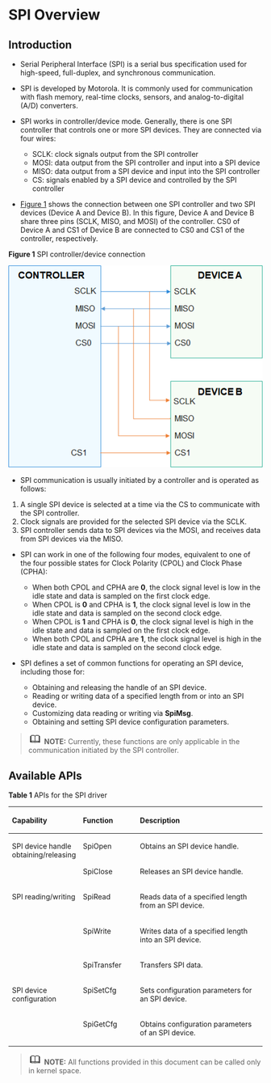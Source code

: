 # SPI Overview<a name="EN-US_TOPIC_0000001053057951"></a>

## Introduction<a name="section9202632114011"></a>

-   Serial Peripheral Interface \(SPI\) is a serial bus specification used for high-speed, full-duplex, and synchronous communication.
-   SPI is developed by Motorola. It is commonly used for communication with flash memory, real-time clocks, sensors, and analog-to-digital \(A/D\) converters.
-   SPI works in controller/device mode. Generally, there is one SPI controller that controls one or more SPI devices. They are connected via four wires:
    -   SCLK: clock signals output from the SPI controller
    -   MOSI: data output from the SPI controller and input into a SPI device
    -   MISO: data output from a SPI device and input into the SPI controller
    -   CS: signals enabled by a SPI device and controlled by the SPI controller


-   [Figure 1](#fig15227181812587)  shows the connection between one SPI controller and two SPI devices \(Device A and Device B\). In this figure, Device A and Device B share three pins \(SCLK, MISO, and MOSI\) of the controller. CS0 of Device A and CS1 of Device B are connected to CS0 and CS1 of the controller, respectively.

**Figure  1**  SPI controller/device connection<a name="fig15227181812587"></a>  


![](figures/en-us_image_0000001054142582.png)

-   SPI communication is usually initiated by a controller and is operated as follows:

1.  A single SPI device is selected at a time via the CS to communicate with the SPI controller.
2.  Clock signals are provided for the selected SPI device via the SCLK.
3.  SPI controller sends data to SPI devices via the MOSI, and receives data from SPI devices via the MISO.

-   SPI can work in one of the following four modes, equivalent to one of the four possible states for Clock Polarity \(CPOL\) and Clock Phase \(CPHA\):
    -   When both CPOL and CPHA are  **0**, the clock signal level is low in the idle state and data is sampled on the first clock edge.
    -   When CPOL is  **0**  and CPHA is  **1**, the clock signal level is low in the idle state and data is sampled on the second clock edge.
    -   When CPOL is  **1**  and CPHA is  **0**, the clock signal level is high in the idle state and data is sampled on the first clock edge.
    -   When both CPOL and CPHA are  **1**, the clock signal level is high in the idle state and data is sampled on the second clock edge.


-   SPI defines a set of common functions for operating an SPI device, including those for:
    -   Obtaining and releasing the handle of an SPI device.
    -   Reading or writing data of a specified length from or into an SPI device.
    -   Customizing data reading or writing via  **SpiMsg**.
    -   Obtaining and setting SPI device configuration parameters.


>![](public_sys-resources/icon-note.gif) **NOTE:** 
>Currently, these functions are only applicable in the communication initiated by the SPI controller.

## Available APIs<a name="section1859594134119"></a>

**Table  1**  APIs for the SPI driver

<a name="table1731550155318"></a>
<table><thead align="left"><tr id="row4419501537"><th class="cellrowborder" align="left" valign="top" width="20.857914208579142%" id="mcps1.2.4.1.1"><p id="p641050105320"><a name="p641050105320"></a><a name="p641050105320"></a><strong id="b17365506414"><a name="b17365506414"></a><a name="b17365506414"></a>Capability</strong></p>
</th>
<th class="cellrowborder" align="left" valign="top" width="23.36766323367663%" id="mcps1.2.4.1.2"><p id="p54150165315"><a name="p54150165315"></a><a name="p54150165315"></a><strong id="b191701618154210"><a name="b191701618154210"></a><a name="b191701618154210"></a>Function</strong></p>
</th>
<th class="cellrowborder" align="left" valign="top" width="55.77442255774422%" id="mcps1.2.4.1.3"><p id="p941150145313"><a name="p941150145313"></a><a name="p941150145313"></a><strong id="b64281840104214"><a name="b64281840104214"></a><a name="b64281840104214"></a>Description</strong></p>
</th>
</tr>
</thead>
<tbody><tr id="row1651292212306"><td class="cellrowborder" rowspan="2" valign="top" width="20.857914208579142%" headers="mcps1.2.4.1.1 "><p id="p1387414255305"><a name="p1387414255305"></a><a name="p1387414255305"></a>SPI device handle obtaining/releasing</p>
</td>
<td class="cellrowborder" valign="top" width="23.36766323367663%" headers="mcps1.2.4.1.2 "><p id="p8874825143014"><a name="p8874825143014"></a><a name="p8874825143014"></a>SpiOpen</p>
</td>
<td class="cellrowborder" valign="top" width="55.77442255774422%" headers="mcps1.2.4.1.3 "><p id="p1087432513307"><a name="p1087432513307"></a><a name="p1087432513307"></a>Obtains an SPI device handle.</p>
</td>
</tr>
<tr id="row1429083612305"><td class="cellrowborder" valign="top" headers="mcps1.2.4.1.1 "><p id="p1956614106311"><a name="p1956614106311"></a><a name="p1956614106311"></a>SpiClose</p>
</td>
<td class="cellrowborder" valign="top" headers="mcps1.2.4.1.2 "><p id="p829111362306"><a name="p829111362306"></a><a name="p829111362306"></a>Releases an SPI device handle.</p>
</td>
</tr>
<tr id="row34145016535"><td class="cellrowborder" rowspan="3" valign="top" width="20.857914208579142%" headers="mcps1.2.4.1.1 "><p id="p229610227124"><a name="p229610227124"></a><a name="p229610227124"></a>SPI reading/writing</p>
</td>
<td class="cellrowborder" valign="top" width="23.36766323367663%" headers="mcps1.2.4.1.2 "><p id="p19389143041518"><a name="p19389143041518"></a><a name="p19389143041518"></a>SpiRead</p>
</td>
<td class="cellrowborder" valign="top" width="55.77442255774422%" headers="mcps1.2.4.1.3 "><p id="p8738101941716"><a name="p8738101941716"></a><a name="p8738101941716"></a>Reads data of a specified length from an SPI device.</p>
</td>
</tr>
<tr id="row5632152611414"><td class="cellrowborder" valign="top" headers="mcps1.2.4.1.1 "><p id="p143890309153"><a name="p143890309153"></a><a name="p143890309153"></a>SpiWrite</p>
</td>
<td class="cellrowborder" valign="top" headers="mcps1.2.4.1.2 "><p id="p573815197171"><a name="p573815197171"></a><a name="p573815197171"></a>Writes data of a specified length into an SPI device.</p>
</td>
</tr>
<tr id="row1766145611414"><td class="cellrowborder" valign="top" headers="mcps1.2.4.1.1 "><p id="p183904373018"><a name="p183904373018"></a><a name="p183904373018"></a>SpiTransfer</p>
</td>
<td class="cellrowborder" valign="top" headers="mcps1.2.4.1.2 "><p id="p1639011313303"><a name="p1639011313303"></a><a name="p1639011313303"></a>Transfers SPI data.</p>
</td>
</tr>
<tr id="row1020919129159"><td class="cellrowborder" rowspan="2" valign="top" width="20.857914208579142%" headers="mcps1.2.4.1.1 "><p id="p82092126154"><a name="p82092126154"></a><a name="p82092126154"></a>SPI device configuration</p>
<p id="p6794153701111"><a name="p6794153701111"></a><a name="p6794153701111"></a></p>
</td>
<td class="cellrowborder" valign="top" width="23.36766323367663%" headers="mcps1.2.4.1.2 "><p id="p1739013012154"><a name="p1739013012154"></a><a name="p1739013012154"></a>SpiSetCfg</p>
</td>
<td class="cellrowborder" valign="top" width="55.77442255774422%" headers="mcps1.2.4.1.3 "><p id="p073910197173"><a name="p073910197173"></a><a name="p073910197173"></a>Sets configuration parameters for an SPI device.</p>
</td>
</tr>
<tr id="row379443710118"><td class="cellrowborder" valign="top" headers="mcps1.2.4.1.1 "><p id="p4333154919111"><a name="p4333154919111"></a><a name="p4333154919111"></a>SpiGetCfg</p>
</td>
<td class="cellrowborder" valign="top" headers="mcps1.2.4.1.2 "><p id="p11333649171117"><a name="p11333649171117"></a><a name="p11333649171117"></a>Obtains configuration parameters of an SPI device.</p>
</td>
</tr>
</tbody>
</table>

>![](public_sys-resources/icon-note.gif) **NOTE:** 
>All functions provided in this document can be called only in kernel space.

